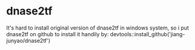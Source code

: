 # dnase2tf
It's hard to install original version of dnase2tf in windows system, so i put dnase2tf on github to install it handily by: 
devtools::install_github('jiang-junyao/dnase2tf')
